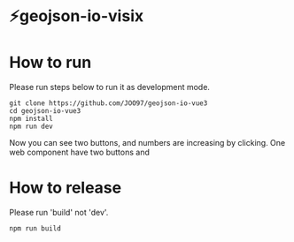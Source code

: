 # ⚡geojson-io-visix

# How to run

Please run steps below to run it as development mode.

```
git clone https://github.com/JOO97/geojson-io-vue3
cd geojson-io-vue3
npm install
npm run dev
```

Now you can see two buttons, and numbers are increasing by clicking.
One web component have two buttons and

# How to release

Please run 'build' not 'dev'.

```
npm run build
```
